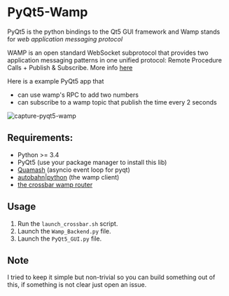 # PyQt5-Wamp

PyQt5 is the python bindings to the Qt5 GUI framework and Wamp stands for *web application messaging protocol*

WAMP is an open standard WebSocket subprotocol that provides two application messaging patterns in one unified protocol:
Remote Procedure Calls + Publish & Subscribe. More info [here](http://wamp-proto.org/)

Here is a example PyQt5 app that
* can use wamp's RPC to add two numbers
* can subscribe to a wamp topic that publish the time every 2 seconds

![capture-pyqt5-wamp](https://cloud.githubusercontent.com/assets/7746352/12374901/ea684d9c-bcab-11e5-87fd-9f2a5d5ce7f2.png)

## Requirements:
* Python >= 3.4
* PyQt5 (use your package manager to install this lib)
* [Quamash](https://github.com/harvimt/quamash) (asyncio event loop for pyqt)
* [autobahn|python](http://autobahn.ws/python/) (the wamp client)
* [the crossbar wamp router](http://crossbar.io/)

## Usage
1. Run the ```launch_crossbar.sh``` script.
2. Launch the ```Wamp_Backend.py``` file.
3. Launch the ```PyQt5_GUI.py``` file.

## Note
I tried to keep it simple but non-trivial so you can build something out of this, if something is not clear just open an issue.
